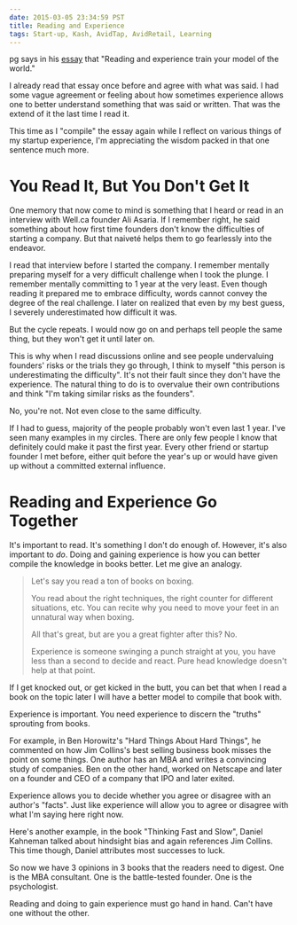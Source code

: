 ```yaml
---
date: 2015-03-05 23:34:59 PST
title: Reading and Experience
tags: Start-up, Kash, AvidTap, AvidRetail, Learning
---
```

pg says in his [essay][1] that "Reading and experience train your model of the
world."

I already read that essay once before and agree with what was said. I had some
vague agreement or feeling about how sometimes experience allows one to better
understand something that was said or written. That was the extend of it the
last time I read it.

This time as I "compile" the essay again while I reflect on various things of my
startup experience, I'm appreciating the wisdom packed in that one
sentence much more.


# You Read It, But You Don't Get It

One memory that now come to mind is something that I heard or read in an
interview with Well.ca founder Ali Asaria. If I remember right, he said
something about how first time founders don't know the difficulties of starting
a company. But that naiveté helps them to go fearlessly into the endeavor.

I read that interview before I started the company. I remember mentally
preparing myself for a very difficult challenge when I took the plunge. I
remember mentally committing to 1 year at the very least. Even though reading
it prepared me to embrace difficulty, words cannot convey the degree of
the real challenge. I later on realized that even by my best guess, I
severely underestimated how difficult it was.

But the cycle repeats. I would now go on and perhaps tell people the same
thing, but they won't get it until later on.

This is why when I read discussions online and see people undervaluing founders'
risks or the trials they go through, I think to myself "this person is
underestimating the difficulty". It's not their fault since they don't have the
experience. The natural thing to do is to overvalue their own contributions and
think "I'm taking similar risks as the founders".

No, you're not. Not even close to the same difficulty.

If I had to guess, majority of the people probably won't even last 1 year. I've
seen many examples in my circles. There are only few people I know that
definitely could make it past the first year. Every other friend or startup
founder I met before, either quit before the year's up or would have given up
without a committed external influence.


# Reading and Experience Go Together

It's important to read. It's something I don't do enough of. However, it's also
important to _do_. Doing and gaining experience is how you can better compile the
knowledge in books better. Let me give an analogy.

> Let's say you read a ton of books on boxing.
>
> You read about the right techniques, the right counter for different situations, etc.
> You can recite why you need to move your feet in an unnatural way when boxing.
>
> All that's great, but are you a great fighter after this? No.
>
> Experience is someone swinging a punch straight at you, you have less than a
> second to decide and react. Pure head knowledge doesn't help at that point.

If I get knocked out, or get kicked in the butt, you can bet that when I read a
book on the topic later I will have a better model to compile that book with.

Experience is important. You need experience to discern the "truths" sprouting
from books.

For example, in Ben Horowitz's "Hard Things About Hard Things", he commented on
how Jim Collins's best selling business book misses the point on some things.
One author has an MBA and writes a convincing study of companies. Ben on the
other hand, worked on Netscape and later on a founder and CEO of a company that
IPO and later exited.

Experience allows you to decide whether you agree or disagree with an author's
"facts". Just like experience will allow you to agree or disagree with what I'm
saying here right now.

Here's another example, in the book "Thinking Fast and Slow", Daniel Kahneman
talked about hindsight bias and again references Jim Collins. This time though,
Daniel attributes most successes to luck.

So now we have 3 opinions in 3 books that the readers need to digest. One is
the MBA consultant. One is the battle-tested founder. One is the psychologist.

Reading and doing to gain experience must go hand in hand. Can't have one
without the other.

  [1]: http://paulgraham.com/know.html
